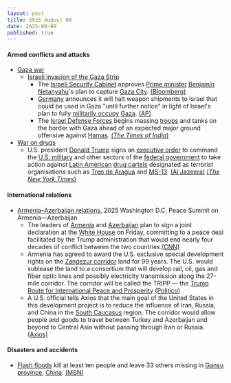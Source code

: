 ```yaml
---
layout: post
title: 2025 August 08
date: 2025-08-08
published: true
---
```



#### Armed conflicts and attacks

* [Gaza war](https://en.wikipedia.org/wiki/Gaza_war "Gaza war")
  * [Israeli invasion of the Gaza Strip](https://en.wikipedia.org/wiki/Israeli_invasion_of_the_Gaza_Strip "Israeli invasion of the Gaza Strip")
    * The [Israeli Security Cabinet](https://en.wikipedia.org/wiki/Security_Cabinet_of_Israel "Security Cabinet of Israel") approves [Prime minister](https://en.wikipedia.org/wiki/Prime_Minister_of_Israel "Prime Minister of Israel") [Benjamin Netanyahu](https://en.wikipedia.org/wiki/Benjamin_Netanyahu "Benjamin Netanyahu")'s plan to capture [Gaza City](https://en.wikipedia.org/wiki/Gaza_City "Gaza City"). [(Bloomberg)](https://www.bloomberg.com/news/articles/2025-08-08/israel-security-cabinet-approves-pm-s-plan-to-seize-gaza-city-me26un7f)
    * [Germany](https://en.wikipedia.org/wiki/Germany "Germany") announces it will halt weapon shipments to Israel that could be used in Gaza "until further notice" in light of Israel's plan to fully [militarily occupy](https://en.wikipedia.org/wiki/Military_occupation "Military occupation") [Gaza](https://en.wikipedia.org/wiki/Gaza_Strip "Gaza Strip"). [(AP)](https://apnews.com/article/germany-mideast-weapons-b957e28b73ee94ed33fbd2d4e4d36246)
    * The [Israel Defense Forces](https://en.wikipedia.org/wiki/Israel_Defense_Forces "Israel Defense Forces") begins massing [troops](https://en.wikipedia.org/wiki/Israeli_Ground_Forces "Israeli Ground Forces") and tanks on the border with Gaza ahead of an expected major ground offensive against [Hamas](https://en.wikipedia.org/wiki/Hamas "Hamas"). [(*The Times of India*)](https://timesofindia.indiatimes.com/world/middle-east/ground-invasion-in-gaza-israel-military-building-up-troops-equipment-near-border-report/articleshow/123183462.cms)
* [War on drugs](https://en.wikipedia.org/wiki/War_on_drugs "War on drugs")
  * U.S. president [Donald Trump](https://en.wikipedia.org/wiki/Donald_Trump "Donald Trump") signs an [executive order](https://en.wikipedia.org/wiki/Executive_order "Executive order") to command the [U.S. military](https://en.wikipedia.org/wiki/United_States_Armed_Forces "United States Armed Forces") and other sectors of the [federal government](https://en.wikipedia.org/wiki/Federal_government_of_the_United_States "Federal government of the United States") to take action against [Latin American](https://en.wikipedia.org/wiki/Latin_America "Latin America") [drug cartels](https://en.wikipedia.org/wiki/Drug_cartels "Drug cartels") designated as terrorist organisations such as [Tren de Aragua](https://en.wikipedia.org/wiki/Tren_de_Aragua "Tren de Aragua") and [MS-13](https://en.wikipedia.org/wiki/MS-13 "MS-13"). [(Al Jazeera)](https://www.aljazeera.com/news/2025/8/8/trump-signs-order-authorising-military-action-against-cartels-reports) [(*The New York Times*)](https://www.nytimes.com/2025/08/08/us/trump-military-drug-cartels.html)

#### International relations

* [Armenia–Azerbaijan relations](https://en.wikipedia.org/wiki/Armenia%E2%80%93Azerbaijan_relations "Armenia–Azerbaijan relations"), 2025 Washington D.C. Peace Summit on Armenia—Azerbaijan
  * The leaders of [Armenia](https://en.wikipedia.org/wiki/Armenia "Armenia") and [Azerbaijan](https://en.wikipedia.org/wiki/Azerbaijan "Azerbaijan") plan to sign a joint declaration at the [White House](https://en.wikipedia.org/wiki/White_House "White House") on Friday, committing to a peace deal facilitated by the Trump administration that would end nearly four decades of conflict between the two countries.[(CNN)](https://www.cnn.com/2025/08/08/politics/strategic-armenia-azerbaijan-corridor-named-after-trump)
  * Armenia has agreed to award the U.S. exclusive special development rights on the [Zangezur corridor](https://en.wikipedia.org/wiki/Zangezur_corridor "Zangezur corridor") land for 99 years. The U.S. would sublease the land to a consortium that will develop rail, oil, gas and fiber optic lines and possibly electricity transmission along the 27-mile corridor. The corridor will be called the TRIPP — the [Trump Route for International Peace and Prosperity](https://en.wikipedia.org/wiki/Trump_Route_for_International_Peace_and_Prosperity "Trump Route for International Peace and Prosperity") [(Politico)](https://www.politico.com/news/2025/08/07/us-deal-armenia-azerbaijan-00499285)
  * A U.S. official tells Axios that the main goal of the United States in this development project is to reduce the influence of Iran, Russia, and China in the [South Caucasus](https://en.wikipedia.org/wiki/South_Caucasus "South Caucasus") region. The corridor would allow people and goods to travel between Turkey and Azerbaijan and beyond to Central Asia without passing through Iran or Russia. [(Axios)](https://www.axios.com/2025/08/07/armenia-azerbaijan-agreement-trump-corridor)

#### Disasters and accidents

* [Flash floods](https://en.wikipedia.org/wiki/Flash_flood "Flash flood") kill at least ten people and leave 33 others missing in [Gansu province](https://en.wikipedia.org/wiki/Gansu_province "Gansu province"), [China](https://en.wikipedia.org/wiki/China "China"). [(MSN)](https://www.msn.com/en-gb/news/world/flash-floods-kill-at-least-10-people-and-leave-33-missing-in-northwestern-china/ar-AA1K9Iwp?ocid=msedgntp&pc=U531&cvid=6895e4ba8d2945f3aa25215a456a47dd&ei=29)
